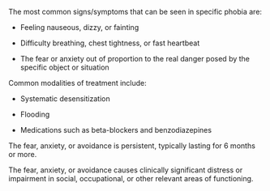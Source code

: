 The most common signs/symptoms that can be seen in specific phobia are:

- Feeling nauseous, dizzy, or fainting

- Difficulty breathing, chest tightness, or fast heartbeat

- The fear or anxiety out of proportion to the real danger posed by the specific object or situation

Common modalities of treatment include:

- Systematic desensitization

- Flooding

- Medications such as beta-blockers and benzodiazepines

The fear, anxiety, or avoidance is persistent, typically lasting for 6 months or more.

The fear, anxiety, or avoidance causes clinically significant distress or impairment in social, occupational, or other relevant areas of functioning.